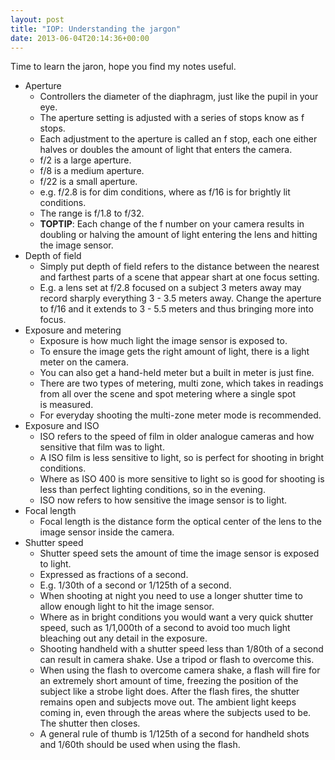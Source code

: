 ```yaml
---
layout: post
title: "IOP: Understanding the jargon"
date: 2013-06-04T20:14:36+00:00
---
```


Time to learn the jaron, hope you find my notes useful.

<ul>
<li class="intro-text">Aperture
<ul>
<li>Controllers the diameter of the diaphragm, just like the pupil in your eye.</li>
<li>The aperture setting is adjusted with a series of stops know as f stops.</li>
<li>Each adjustment to the aperture is called an f stop, each one either halves or doubles the amount of light that enters the camera.</li>
<li>f/2 is a large aperture.</li>
<li>f/8 is a medium aperture.</li>
<li>f/22 is a small aperture.</li>
<li>e.g. f/2.8 is for dim conditions, where as f/16 is for brightly lit conditions.</li>
<li>The range is f/1.8 to f/32.</li>
<li><strong>TOPTIP</strong>: Each change of the f number on your camera results in doubling or halving the amount of light entering the lens and hitting the image sensor.</li>
</ul>
</li>
<li>Depth of field
<ul>
<li>Simply put depth of field refers to the distance between the nearest and farthest parts of a scene that appear shart at one focus setting.</li>
<li>E.g. a lens set at f/2.8 focused on a subject 3 meters away may record sharply everything 3 - 3.5 meters away. Change the aperture to f/16 and it extends to 3 - 5.5 meters and thus bringing more into focus.</li>
</ul>
</li>
<li>Exposure and metering
<ul>
<li>Exposure is how much light the image sensor is exposed to.</li>
<li>To ensure the image gets the right amount of light, there is a light meter on the camera.</li>
<li>You can also get a hand-held meter but a built in meter is just fine.</li>
<li>There are two types of metering, multi zone, which takes in readings from all over the scene and spot metering where a single spot is measured.</li>
<li>For everyday shooting the multi-zone meter mode is recommended.</li>
</ul>
</li>
<li>Exposure and ISO
<ul>
<li>ISO refers to the speed of film in older analogue cameras and how sensitive that film was to light.</li>
<li>A ISO film is less sensitive to light, so is perfect for shooting in bright conditions.</li>
<li>Where as ISO 400 is more sensitive to light so is good for shooting is less than perfect lighting conditions, so in the evening.</li>
<li>ISO now refers to how sensitive the image sensor is to light.</li>
</ul>
</li>
<li>Focal length
<ul>
<li>Focal length is the distance form the optical center of the lens to the image sensor inside the camera.</li>
</ul>
</li>
<li>Shutter speed
<ul>
<li>Shutter speed sets the amount of time the image sensor is exposed to light.</li>
<li>Expressed as fractions of a second.</li>
<li>E.g. 1/30th of a second or 1/125th of a second.</li>
<li>When shooting at night you need to use a longer shutter time to allow enough light to hit the image sensor.</li>
<li>Where as in bright conditions you would want a very quick shutter speed, such as 1/1,000th of a second to avoid too much light bleaching out any detail in the exposure.</li>
<li>Shooting handheld with a shutter speed less than 1/80th of a second can result in camera shake. Use a tripod or flash to overcome this.</li>
<li>When using the flash to overcome camera shake, a flash will fire for an extremely short amount of time, freezing the position of the subject like a strobe light does. After the flash fires, the shutter remains open and subjects move out. The ambient light keeps coming in, even through the areas where the subjects used to be. The shutter then closes.</li>
<li>A general rule of thumb is 1/125th of a second for handheld shots and 1/60th should be used when using the flash.</li>
</ul>
</li>
</ul>
